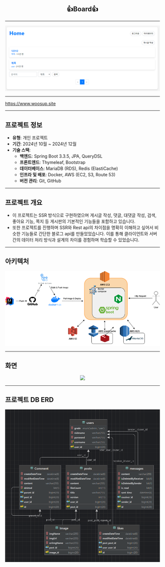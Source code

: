 <div align="center">
   <h2>👍Board👍</h2>
</div>

---
<div align="center">
    <img src="src/main/resources/image/img_3.png" width="600">
</div>

---
https://www.woosup.site

---
## 프로젝트 정보
- **유형**: 개인 프로젝트
- **기간**: 2024년 10월 ~ 2024년 12월
- **기술 스택**:
    - **백엔드**: Spring Boot 3.3.5, JPA, QueryDSL
    - **프론트엔드**: Thymeleaf, Bootstrap
    - **데이터베이스**: MariaDB (RDS), Redis (ElastiCache)
    - **인프라 및 배포**: Docker, AWS (EC2, S3, Route 53)
    - **버전 관리**: Git, GitHub
---

## 프로젝트 개요
- 이 프로젝트는 SSR 방식으로 구현하였으며 게시글 작성, 댓글, 대댓글 작성, 검색, 좋아요 기능, 쪽지 등 게시판의 기본적인 기능들을 포함하고 있습니다.
- 또한 프로젝트를 진행하며 SSR와 Rest api의 차이점을 명확히 이해하고 싶어서 비슷한 기능들로 간단한 블로그 api를 만들었었습니다. 이를 통해 클라이언트와 서버 간의 데이터 처리 방식과 설계의 차이를 경험하며 학습할 수 있었습니다.

---
## 아키텍처
<div align="center">
    <img src="src/main/resources/image/아키텍처 (1).png" width="700">
</div>

---
## 화면
<div align="center">
    <img src="src/main/resources/image/img_1.png" width="700">
</div>

---
## 프로젝트 DB ERD
<div align="center">
    <img src="src/main/resources/image/img_2.png" width="700">
</div>
